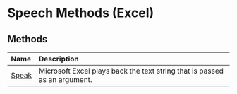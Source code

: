 
# Speech Methods (Excel)

## Methods



|**Name**|**Description**|
|:-----|:-----|
| [Speak](d17dcf63-c837-a5b5-8267-44767b38700a.md)|Microsoft Excel plays back the text string that is passed as an argument.|
